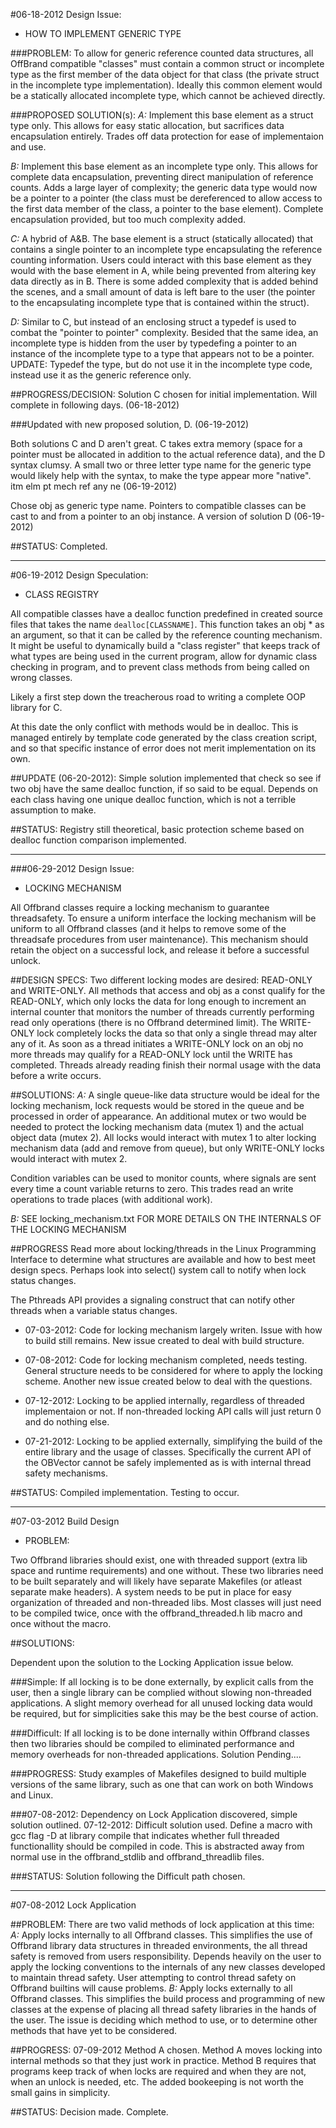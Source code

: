 #06-18-2012 Design Issue:

  * HOW TO IMPLEMENT GENERIC TYPE

###PROBLEM:
To allow for generic reference counted data structures, all OffBrand compatible
"classes" must contain a common struct or incomplete type as the first member of
the data object for that class (the private struct in the incomplete type
implementation). Ideally this common element would be a statically allocated
incomplete type, which cannot be achieved directly.

###PROPOSED SOLUTION(s):
*A:* Implement this base element as a struct type only. This allows for easy
   static allocation, but sacrifices data encapsulation entirely. Trades off
   data protection for ease of implementaion and use.

*B:* Implement this base element as an incomplete type only. This allows for
   complete data encapsulation, preventing direct manipulation of reference
   counts. Adds a large layer of complexity; the generic data type would now
   be a pointer to a pointer (the class must be dereferenced to allow access
   to the first data member of the class, a pointer to the base element).
   Complete encapsulation provided, but too much complexity added.

*C:* A hybrid of A&B. The base element is a struct (statically allocated) that
   contains a single pointer to an incomplete type encapsulating the reference
   counting information. Users could interact with this base element as they
   would with the base element in A, while being prevented from altering key
   data directly as in B. There is some added complexity that is added behind
   the scenes, and a small amount of data is left bare to the user (the pointer
   to the encapsulating incomplete type that is contained within the struct).

*D:* Similar to C, but instead of an enclosing struct a typedef is used to combat
   the "pointer to pointer" complexity. Besided that the same idea, an
   incomplete type is hidden from the user by typedefing a pointer to an
   instance of the incomplete type to a type that appears not to be a pointer.
   UPDATE: Typedef the type, but do not use it in the incomplete type code,
   instead use it as the generic reference only.

##PROGRESS/DECISION:
Solution C chosen for initial implementation. Will complete in following days.
(06-18-2012)

###Updated with new proposed solution, D. (06-19-2012)

Both solutions C and D aren't great. C takes extra memory (space for a pointer
must be allocated in addition to the actual reference data), and the D syntax
clumsy. A small two or three letter type name for the generic type would likely
help with the syntax, to make the type appear more "native". itm elm pt mech ref
any ne (06-19-2012)

Chose obj as generic type name. Pointers to compatible classes can be cast to
and from a pointer to an obj instance. A version of solution D (06-19-2012)

##STATUS:
Completed.

--------------------------------------------------------------------------------


#06-19-2012 Design Speculation:

  * CLASS REGISTRY

All compatible classes have a dealloc function predefined in created source
files that takes the name `dealloc[CLASSNAME]`. This function takes an obj *
as an argument, so that it can be called by the reference counting mechanism. It
might be useful to dynamically build a "class register" that keeps track of what
types are being used in the current program, allow for dynamic class checking in
program, and to prevent class methods from being called on wrong classes.

Likely a first step down the treacherous road to writing a complete OOP library
for C.

At this date the only conflict with methods would be in dealloc. This is managed
entirely by template code generated by the class creation script, and so that
specific instance of error does not merit implementation on its own.

##UPDATE (06-20-2012):
Simple solution implemented that check so see if two obj have the same dealloc
function, if so said to be equal. Depends on each class having one unique
dealloc function, which is not a terrible assumption to make.

##STATUS:
Registry still theoretical, basic protection scheme based on dealloc function
comparison implemented.

--------------------------------------------------------------------------------

###06-29-2012 Design Issue:

  * LOCKING MECHANISM

All Offbrand classes require a locking mechanism to guarantee threadsafety. To
ensure a uniform interface the locking mechanism will be uniform to all Offbrand
classes (and it helps to remove some of the threadsafe procedures from user
maintenance). This mechanism should retain the object on a successful lock, and
release it before a successful unlock.

##DESIGN SPECS:
Two different locking modes are desired: READ-ONLY and WRITE-ONLY. All methods
that access and obj as a const qualify for the READ-ONLY, which only locks the
data for long enough to increment an internal counter that monitors the number
of threads currently performing read only operations (there is no Offbrand
determined limit). The WRITE-ONLY lock completely locks the data so that only a
single thread may alter any of it. As soon as a thread initiates a WRITE-ONLY
lock on an obj no more threads may qualify for a READ-ONLY lock until the WRITE
has completed. Threads already reading finish their normal usage with the data
before a write occurs.

##SOLUTIONS:
*A:* 
A single queue-like data structure would be ideal for the locking mechanism,
lock requests would be stored in the queue and be processed in order of
appearance. An additional mutex or two would be needed to protect the locking
mechanism data (mutex 1) and the actual object data (mutex 2). All locks would
interact with mutex 1 to alter locking mechanism data (add and remove from
queue), but only WRITE-ONLY locks would interact with mutex 2.

Condition variables can be used to monitor counts, where signals are sent every
time a count variable returns to zero. This trades read an write operations to
trade places (with additional work).

*B:* 
SEE locking_mechanism.txt FOR MORE DETAILS ON THE INTERNALS OF THE LOCKING 
MECHANISM

##PROGRESS
Read more about locking/threads in the Linux Programming Interface to determine
what structures are available and how to best meet design specs. Perhaps look
into select() system call to notify when lock status changes.

The Pthreads API provides a signaling construct that can notify other threads
when a variable status changes.

* 07-03-2012: Code for locking mechanism largely writen. Issue with how to build
  still remains. New issue created to deal with build structure.

* 07-08-2012: Code for locking mechanism completed, needs testing. General
  structure needs to be considered for where to apply the locking scheme.
  Another new issue created below to deal with the questions.

* 07-12-2012: Locking to be applied internally, regardless of threaded
  implementaion or not. If non-threaded locking API calls will just return 0 and
  do nothing else.

* 07-21-2012: Locking to be applied externally, simplifying the build of the
  entire library and the usage of classes. Specifically the current API of the
  OBVector cannot be safely implemented as is with internal thread safety
  mechanisms.

##STATUS:
Compiled implementation. Testing to occur.

--------------------------------------------------------------------------------

#07-03-2012 Build Design

* PROBLEM: 

Two Offbrand libraries should exist, one with threaded support (extra lib space
and runtime requirements) and one without. These two libraries need to be built
separately and will likely have separate Makefiles (or atleast separate make
headers). A system needs to be put in place for easy organization of threaded
and non-threaded libs. Most classes will just need to be compiled twice, once
with the offbrand_threaded.h lib macro and once without the macro.

##SOLUTIONS:

Dependent upon the solution to the Locking Application issue below.

###Simple:
If all locking is to be done externally, by explicit calls from the user, then
a single library can be complied without slowing non-threaded applications. A
slight memory overhead for all unused locking data would be required, but for
simplicities sake this may be the best course of action.

###Difficult:
If all locking is to be done internally within Offbrand classes then two
libraries should be compiled to eliminated performance and memory overheads for
non-threaded applications. Solution Pending....

###PROGRESS:
Study examples of Makefiles designed to build multiple versions of the same
library, such as one that can work on both Windows and Linux.

###07-08-2012: Dependency on Lock Application discovered, simple solution outlined.
07-12-2012: Difficult solution used. Define a macro with gcc flag -D at library
  compile that indicates whether full threaded functionallity should be compiled
  in code. This is abstracted away from normal use in the offbrand_stdlib and 
  offbrand_threadlib files.

###STATUS:
Solution following the Difficult path chosen.

--------------------------------------------------------------------------------

#07-08-2012 Lock Application

##PROBLEM:
There are two valid methods of lock application at this time:
*A:*  Apply locks internally to all Offbrand classes. This simplifies the use of
   Offbrand library data structures in threaded environments, the all thread
   safety is removed from users responsibility. Depends heavily on the user to 
   apply the locking conventions to the internals of any new classes developed
   to maintain thread safety. User attempting to control thread safety 
   on Offbrand builtins will cause problems.
*B:*  Apply locks externally to all Offbrand classes. This simplifies the build
   process and programming of new classes at the expense of placing all thread
   safety libraries in the hands of the user.
The issue is deciding which method to use, or to determine other methods that
have yet to be considered.

##PROGRESS:
07-09-2012
Method A chosen. Method A moves locking into internal methods so that they just
work in practice. Method B requires that programs keep track of when locks are
required and when they are not, when an unlock is needed, etc. The added 
bookeeping is not worth the small gains in simplicity.

##STATUS:
Decision made. Complete.
